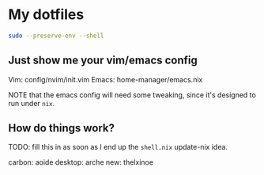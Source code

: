 # My dotfiles

```sh
sudo --preserve-env --shell
```

## Just show me your vim/emacs config

Vim: config/nvim/init.vim
Emacs: home-manager/emacs.nix


NOTE that the emacs config will need some tweaking, since it's designed
to run under `nix`.

## How do things work?

TODO: fill this in as soon as I end up the `shell.nix` update-nix idea.

carbon: aoide
desktop: arche
new: thelxinoe

